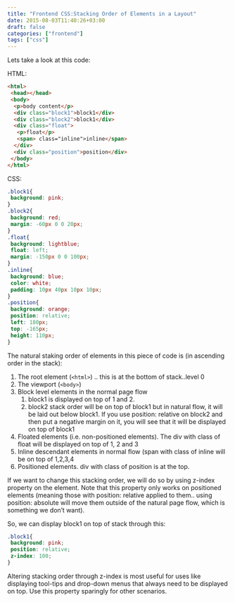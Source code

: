 ```yaml
---
title: "Frontend CSS:Stacking Order of Elements in a Layout"
date: 2015-08-03T11:40:26+03:00
draft: false 
categories: ["frontend"]
tags: ["css"]
---
```


Lets take a look at this code:

HTML:
```html
<html>
 <head></head>
 <body>
  <p>body content</p>
  <div class="block1">block1</div>
  <div class="block2">block1</div>
  <div class="float">
   <p>float</p>
   <span> class="inline">inline</span>
  </div>
  <div class="position">position</div>
 </body>
</html>
```
CSS:
```css
.block1{
 background: pink;
}
.block2{
 background: red;
 margin: -60px 0 0 20px;
}
.float{
 background: lightblue;
 float: left;
 margin: -150px 0 0 100px;
}
.inline{
 background: blue;
 color: white;
 padding: 10px 40px 10px 10px;
}
.position{
 background: orange;
 position: relative;
 left: 180px;
 top: -165px;
 height: 110px;
}
```
The natural staking order of elements in this piece of code is (in ascending order in the stack):

1. The root element (`<html>`) .. this is at the bottom of stack..level 0
2. The viewport (`<body>`)
3. Block level elements in the normal page flow
    1. block1 is displayed on top of 1 and 2.
    2. block2 stack order will be on top of block1 but in natural flow, it will be laid out below block1. If you use position: relative on block2 and then put a negative margin on it, you will see that it will be displayed on top of block1
4. Floated elements (i.e. non-positioned elements). The div with class of float will be displayed on top of 1, 2 and 3
5. Inline descendant elements in normal flow (span with class of inline will be on top of 1,2,3,4
6. Positioned elements. div with class of position is at the top.

If we want to change this stacking order, we will do so by using z-index property on the element. Note that this property only works on positioned elements (meaning those with position: relative applied to them.. using position: absolute will move them outside of the natural page flow, which is something we don’t want).

So, we can display block1 on top of stack through this:
```css
.block1{
 background: pink;
 position: relative;
 z-index: 100;
}
```
Altering stacking order through z-index is most useful for uses like displaying tool-tips and drop-down menus that always need to be displayed on top. Use this property sparingly for other scenarios.